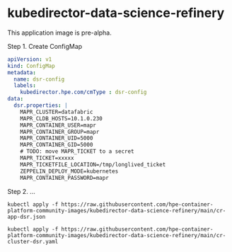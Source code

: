 # kubedirector-data-science-refinery

This application image is pre-alpha.

Step 1. Create ConfigMap

```yaml
apiVersion: v1
kind: ConfigMap
metadata:
  name: dsr-config
  labels:
    kubedirector.hpe.com/cmType : dsr-config
data:
  dsr.properties: |
    MAPR_CLUSTER=datafabric
    MAPR_CLDB_HOSTS=10.1.0.230
    MAPR_CONTAINER_USER=mapr
    MAPR_CONTAINER_GROUP=mapr
    MAPR_CONTAINER_UID=5000
    MAPR_CONTAINER_GID=5000
    # TODO: move MAPR_TICKET to a secret
    MAPR_TICKET=xxxxx
    MAPR_TICKETFILE_LOCATION=/tmp/longlived_ticket
    ZEPPELIN_DEPLOY_MODE=kubernetes
    MAPR_CONTAINER_PASSWORD=mapr
```

Step 2. ...


```console
kubectl apply -f https://raw.githubusercontent.com/hpe-container-platform-community-images/kubedirector-data-science-refinery/main/cr-app-dsr.json

kubectl apply -f https://raw.githubusercontent.com/hpe-container-platform-community-images/kubedirector-data-science-refinery/main/cr-cluster-dsr.yaml
```
